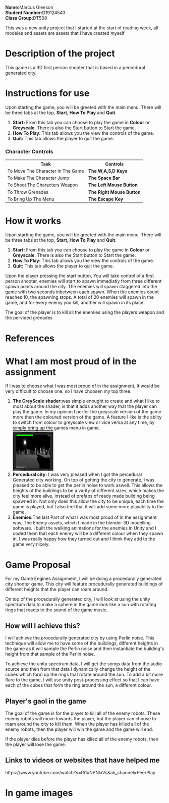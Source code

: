 <html>
<body>
<p><b>Name:</b>Marcus Gleeson<br>
<b>Student Number:</b>D19124543<br>
<b>Class Group:</b>DT508
</P>
<p>This was a new unity project that I started at the start of reading week, all modeles and assets are assets that I have created myself</p>

<h1>Description of the project</h1>
<p>
This game is a 3D first person shooter that is based in a percedural generated city.
</P>
<h1>Instructions for use</h1
<p>
Upon starting the game, you will be greeted with the main menu.
There will be three tabs at the top, <b>Start</b>, <b>How To Play</b> and <b>Quit</b>.
<ol>
  <li><b>Start:</b> From this tab you can choose to play the game in <b>Colour</b> or <b>Greyscale</b>. There is also the Start button to Start the game.</li>
  <li><b>How To Play:</b> This tab allows you the view the controls of the game.</li>
  <li><b>Quit:</b> This tab allows the player to quit the game.</li>
</ol>

<h3>Character Controls</h3>
<p>
<table>
  <tr>
    <th><b>Task</b></th>
    <th><b>Controls</b></th> 
  </tr>
  <tr>
    <td>To Move The Character In The Game</td>
    <td><b>The W,A,S,D Keys</b></td>
  </tr>
  <tr>
    <td>To Make The Character Jump</td>
    <td><b>The Space Bar</b></td>
  </tr>
  <tr>
    <td>To Shoot The Characters Weapon</td>
    <td><b>The Left Mouse Button</b></td>
  </tr>
  <tr>
    <td>To Throw Grenades</td>
    <td><b>The Right Mouse Button</b></td>
  </tr>
  <tr>
    <td>To Bring Up The Menu</td>
    <td><b>The Escape Key</b></td>
  </tr>
 
</table>
</p>
</P>
<h1>How it works</h1
<p>
Upon starting the game, you will be greeted with the main menu.
There will be three tabs at the top, <b>Start</b>, <b>How To Play</b> and <b>Quit</b>.
<ol>
  <li><b>Start:</b> From this tab you can choose to play the game in <b>Colour</b> or <b>Greyscale</b>. There is also the Start button to Start the game.</li>
  <li><b>How To Play:</b> This tab allows you the view the controls of the game.</li>
  <li><b>Quit:</b> This tab allows the player to quit the game.</li>
</ol>

Upon the player pressing the start button, You will take control of a first person shooter, enemies will start to spawn immediatly from three different spawn points around the city.
The enemies will spawn staggered into the game with two seconds inbetween each spawn. When the enemies count reaches 10, the spawning stops. 
A total of 20 enemies will spawn in the game, and for every enemy you kill, another will spawn in its place.
</P>
<p>The goal of the player is to kill all the enemies using the players weapon and the pervided grenades</p>
<h1>References</h1>
<p>
</P>
<h1>What I am most proud of in the assignment</h1>
<p>
If I was to choose what I was most proud of in the assignment, It would be very difficult to choose one, so I have choosen my top three.
<ol>
  <li><b>The GreyScale shader:</b>was simple enought to create and what I like to most about the shader, is that it adds another way that the player can play the game. 
         In my opinion I perfer the greyscale version of the game more then the coloured version of the game. 
         A feature I like is the ablity to switch from colour to greyscale view or vice versa at any time, by simply bring up the games menu in game.</li>
<img src="/images/GreyscaleInGame.png" style="width:128px;height:128px;">
  <li><b>Percedural city:</b> I was very pleased when I got the percedural Generated city working. On top of getting the city to generate, I was pleased to be able to get the perlin noise to work aswell.
This allows the heights of the buildings to be a varity of different sizes, which makes the city feel more alive, instead of prefabs of ready made building being spawned in.
Not only does this allow the city to be unique, each time the game is played, but I also feel that it will add some more playablity to the game.</li>
  <li><b>Enemies:</b>The last Part of what I was most proud of in the assignment was, The Enemy assets, which I made in the blender 3D modelling software. 
         I built the walking animations for the enemies in Unity and I coded them that each enemy will be a different colour when they spawn in. 
         I was really happy how they turned out and I think they add to the game very nicely.  </li>
</ol>
</P>
<h1>Game Proposal</h1>
<p>For my Game Engines Assignment, I will be doing a procedurally generated city shooter game. This city will feature procedurally generated buildings of different heights that the player can roam around.</p>
<p>On top of the procedurally generated city, I will look at using the unity spectrum data to make a sphere in the game look like a sun with rotating rings that reacts to the sound of the game music.</p>

<h2>How will I achieve this?</h2>
<p>I will achieve the procedurally generated city by using Perlin noise. This technique will allow me to have some of the buildings, different heights in the game as it will sample the Perlin noise and then instantiate the building's height from that sample of the Perlin noise.</p>
<p>To achieve the unity spectrum data, I will get the songs data from the audio source and then from that data I dynamically change the height of the cubes which form up the rings that rotate around the sun. To add a bit more flare to the game, I will use unity post-processing effect so that I can have each of the cubes that form the ring around the sun, a different colour.</p>

<h2>Player's gaol in the game</h2>
<p>The goal of the game is for the player to kill all of the enemy robots. These enemy robots will move towards the player, but the player can choose to roam around the city to kill them. When the player has killed all of the enemy robots, then the player will win the game and the game will end.</p>
<p>If the player dies before the player has killed all of the enemy robots, then the player will lose the game.</p>

<h2>Links to videos or websites that have helped me</h2>
https://www.youtube.com/watch?v=Ri1uNPNlaVs&ab_channel=PeerPlay

<h1>In game images</h1>
</body>
</html>
